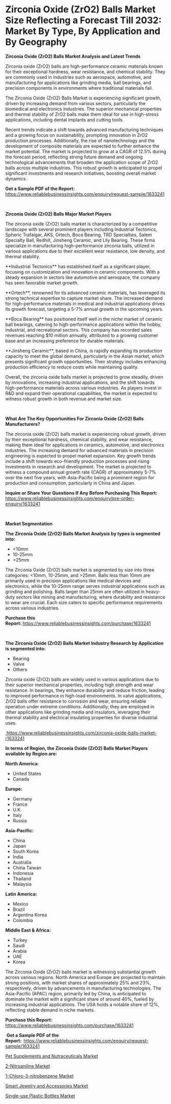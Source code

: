 <p><h1>Zirconia Oxide (ZrO2) Balls Market Size Reflecting a Forecast Till 2032: Market By Type, By Application and By Geography</h1></p><p><strong>Zirconia Oxide (ZrO2) Balls Market Analysis and Latest Trends</strong></p>
<p><p>Zirconia oxide (ZrO2) balls are high-performance ceramic materials known for their exceptional hardness, wear resistance, and chemical stability. They are commonly used in industries such as aerospace, automotive, and manufacturing for applications like grinding media, ball bearings, and precision components in environments where traditional materials fail.</p><p>The Zirconia Oxide (ZrO2) Balls Market is experiencing significant growth, driven by increasing demand from various sectors, particularly the biomedical and electronics industries. The superior mechanical properties and thermal stability of ZrO2 balls make them ideal for use in high-stress applications, including dental implants and cutting tools.</p><p>Recent trends indicate a shift towards advanced manufacturing techniques and a growing focus on sustainability, prompting innovation in ZrO2 production processes. Additionally, the rise of nanotechnology and the development of composite materials are expected to further enhance the market potential. The market is projected to grow at a CAGR of 12.5% during the forecast period, reflecting strong future demand and ongoing technological advancements that broaden the application scope of ZrO2 balls across multiple industries. This robust growth is anticipated to propel significant investments and research initiatives, boosting overall market dynamics.</p></p>
<p><strong>Get a Sample PDF of the Report:&nbsp;</strong> <a href="https://www.reliablebusinessinsights.com/enquiry/request-sample/1633241?utm_campaign=75&utm_medium=2&utm_source=Github&utm_content=ia&utm_term=29032025&utm_id=zirconia-oxide-zro2-balls">https://www.reliablebusinessinsights.com/enquiry/request-sample/1633241</a></p>
<p>&nbsp;</p>
<p><strong>Zirconia Oxide (ZrO2) Balls Major Market Players</strong></p>
<p><p>The zirconia oxide (ZrO2) balls market is characterized by a competitive landscape with several prominent players including Industrial Tectonics, Spheric Trafalgar, AKS, Ortech, Boca Bearing, TRD Specialties, Salem Specialty Ball, Redhill, Jinsheng Ceramic, and Lily Bearing. These firms specialize in manufacturing high-performance zirconia balls, utilized in various applications due to their excellent wear resistance, low density, and thermal stability.</p><p>**Industrial Tectonics** has established itself as a significant player, focusing on customization and innovation in ceramic components. With a steady expansion in sectors like automotive and aerospace, the company has seen favorable market growth.</p><p>**Ortech**, renowned for its advanced ceramic materials, has leveraged its strong technical expertise to capture market share. The increased demand for high-performance materials in medical and industrial applications drives its growth forecast, targeting a 5-7% annual growth in the upcoming years.</p><p>**Boca Bearing** has positioned itself well in the niche market of ceramic ball bearings, catering to high-performance applications within the hobby, industrial, and recreational sectors. This company has recorded sales revenues reaching $10 million annually, attributed to a growing customer base and an increasing preference for durable materials.</p><p>**Jinsheng Ceramic**, based in China, is rapidly expanding its production capacity to meet the global demand, particularly in the Asian market, which presents significant growth opportunities. Their strategy includes enhancing production efficiency to reduce costs while maintaining quality.</p><p>Overall, the zirconia oxide balls market is projected to grow steadily, driven by innovations, increasing industrial applications, and the shift towards high-performance materials across various industries. As players invest in R&D and expand their operational capabilities, the market is expected to witness robust growth in both revenue and market size.</p></p>
<p>&nbsp;</p>
<p><strong>What Are The Key Opportunities For Zirconia Oxide (ZrO2) Balls Manufacturers?</strong></p>
<p><p>The zirconia oxide (ZrO2) balls market is experiencing robust growth, driven by their exceptional hardness, chemical stability, and wear resistance, making them ideal for applications in ceramics, automotive, and electronics industries. The increasing demand for advanced materials in precision engineering is expected to propel market expansion. Key growth trends include a shift towards eco-friendly production processes and rising investments in research and development. The market is projected to witness a compound annual growth rate (CAGR) of approximately 5-7% over the next five years, with Asia-Pacific being a prominent region for production and consumption, particularly in China and Japan.</p></p>
<p><strong>Inquire or Share Your Questions If Any Before Purchasing This Report:</strong> <a href="https://www.reliablebusinessinsights.com/enquiry/pre-order-enquiry/1633241?utm_campaign=75&utm_medium=2&utm_source=Github&utm_content=ia&utm_term=29032025&utm_id=zirconia-oxide-zro2-balls">https://www.reliablebusinessinsights.com/enquiry/pre-order-enquiry/1633241</a></p>
<p>&nbsp;</p>
<p><strong>Market Segmentation</strong></p>
<p><strong>The Zirconia Oxide (ZrO2) Balls Market Analysis by types is segmented into:</strong></p>
<p><ul><li><10mm</li><li>10-25mm</li><li>>25mm</li></ul></p>
<p><p>The Zirconia Oxide (ZrO2) balls market is segmented by size into three categories: <10mm, 10-25mm, and >25mm. Balls less than 10mm are primarily used in precision applications like medical devices and electronics, while the 10-25mm range serves industrial applications such as grinding and polishing. Balls larger than 25mm are often utilized in heavy-duty sectors like mining and manufacturing, where durability and resistance to wear are crucial. Each size caters to specific performance requirements across various industries.</p></p>
<p><strong>Purchase this Report:&nbsp;</strong><a href="https://www.reliablebusinessinsights.com/purchase/1633241?utm_campaign=75&utm_medium=2&utm_source=Github&utm_content=ia&utm_term=29032025&utm_id=zirconia-oxide-zro2-balls">https://www.reliablebusinessinsights.com/purchase/1633241</a></p>
<p>&nbsp;</p>
<p><strong>The Zirconia Oxide (ZrO2) Balls Market Industry Research by Application is segmented into:</strong></p>
<p><ul><li>Bearing</li><li>Valve</li><li>Others</li></ul></p>
<p><p>Zirconia oxide (ZrO2) balls are widely used in various applications due to their superior mechanical properties, including high strength and wear resistance. In bearings, they enhance durability and reduce friction, leading to improved performance in high-load environments. In valve applications, ZrO2 balls offer resistance to corrosion and wear, ensuring reliable operation under extreme conditions. Additionally, they are employed in other applications like grinding media and insulators, leveraging their thermal stability and electrical insulating properties for diverse industrial uses.</p></p>
<p><a href="https://www.reliablebusinessinsights.com/zirconia-oxide-balls-market-r1633241?utm_campaign=75&utm_medium=2&utm_source=Github&utm_content=ia&utm_term=29032025&utm_id=zirconia-oxide-zro2-balls">&nbsp;https://www.reliablebusinessinsights.com/zirconia-oxide-balls-market-r1633241</a></p>
<p><strong>In terms of Region, the Zirconia Oxide (ZrO2) Balls Market Players available by Region are:</strong></p>
<p>
    <p> <strong> North America: </strong>
        <ul>
            <li>United States</li>
            <li>Canada</li>
        </ul>
        </p> 
    <p> <strong> Europe: </strong>
        <ul>
            <li>Germany</li>
            <li>France</li>
            <li>U.K.</li>
            <li>Italy</li>
            <li>Russia</li>
        </ul>
        </p> 
    <p> <strong> Asia-Pacific: </strong>
        <ul>
            <li>China</li>
            <li>Japan</li>
            <li>South Korea</li>
            <li>India</li>
            <li>Australia</li>
            <li>China Taiwan</li>
            <li>Indonesia</li>
            <li>Thailand</li>
            <li>Malaysia</li>
        </ul>
        </p> 
    <p> <strong> Latin America: </strong>
        <ul>
            <li>Mexico</li>
            <li>Brazil</li>
            <li>Argentina Korea</li>
            <li>Colombia</li>
        </ul>
        </p> 
    <p> <strong> Middle East & Africa: </strong>
        <ul>
            <li>Turkey</li>
            <li>Saudi</li>
            <li>Arabia</li>
            <li>UAE</li>
            <li>Korea</li>
        </ul>
    </p>
    </p>
<p><p>The Zirconia Oxide (ZrO2) balls market is witnessing substantial growth across various regions. North America and Europe are projected to maintain strong positions, with market shares of approximately 25% and 23%, respectively, driven by advancements in manufacturing technologies. The Asia-Pacific (APAC) region, primarily led by China, is anticipated to dominate the market with a significant share of around 40%, fueled by increasing industrial applications. The USA holds a notable share of 12%, reflecting stable demand in niche markets.</p></p>
<p><strong>Purchase this Report: </strong><a href="https://www.reliablebusinessinsights.com/purchase/1633241?utm_campaign=75&utm_medium=2&utm_source=Github&utm_content=ia&utm_term=29032025&utm_id=zirconia-oxide-zro2-balls">https://www.reliablebusinessinsights.com/purchase/1633241</a></p>
<p>&nbsp;<strong>Get a Sample PDF of the Report:&nbsp;&nbsp;</strong><a href="https://www.reliablebusinessinsights.com/enquiry/request-sample/1633241?utm_campaign=75&utm_medium=2&utm_source=Github&utm_content=ia&utm_term=29032025&utm_id=zirconia-oxide-zro2-balls">https://www.reliablebusinessinsights.com/enquiry/request-sample/1633241</a></p>
<p><strong></strong></p>
<p><p><a href="https://github.com/handyiongikg/Market-Research-Report-List-1/blob/main/pet-supplements-and-nutraceuticals-market.md?utm_campaign=75&utm_medium=2&utm_source=Github&utm_content=ia&utm_term=29032025&utm_id=zirconia-oxide-zro2-balls">Pet Supplements and Nutraceuticals Market</a></p><p><a href="https://github.com/jensanohishi/Market-Research-Report-List-1/blob/main/2-nitroaniline-market.md?utm_campaign=75&utm_medium=2&utm_source=Github&utm_content=ia&utm_term=29032025&utm_id=zirconia-oxide-zro2-balls">2-Nitroaniline Market</a></p><p><a href="https://github.com/qianyateina/Market-Research-Report-List-1/blob/main/1-chloro-3-nitrobenzene-market.md?utm_campaign=75&utm_medium=2&utm_source=Github&utm_content=ia&utm_term=29032025&utm_id=zirconia-oxide-zro2-balls">1-Chloro-3-nitrobenzene Market</a></p><p><a href="https://github.com/ebalabenoot/Market-Research-Report-List-1/blob/main/smart-jewelry-and-accessories-market.md?utm_campaign=75&utm_medium=2&utm_source=Github&utm_content=ia&utm_term=29032025&utm_id=zirconia-oxide-zro2-balls">Smart Jewelry and Accessories Market</a></p><p><a href="https://github.com/cwasicioaie/Market-Research-Report-List-1/blob/main/single-use-plastic-bottles-market.md?utm_campaign=75&utm_medium=2&utm_source=Github&utm_content=ia&utm_term=29032025&utm_id=zirconia-oxide-zro2-balls">Single-use Plastic Bottles Market</a></p></p>